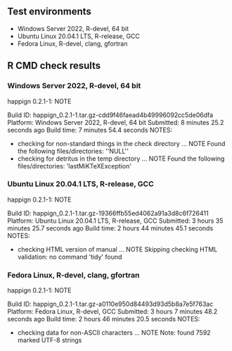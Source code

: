 ## Test environments

* Windows Server 2022, R-devel, 64 bit
* Ubuntu Linux 20.04.1 LTS, R-release, GCC
* Fedora Linux, R-devel, clang, gfortran

## R CMD check results


### Windows Server 2022, R-devel, 64 bit

happign 0.2.1-1: NOTE

Build ID:	happign_0.2.1-1.tar.gz-cdd9f46faead4b49996092cc5de06dfa
Platform:	Windows Server 2022, R-devel, 64 bit
Submitted:	8 minutes 25.2 seconds ago
Build time:	7 minutes 54.4 seconds
NOTES:
* checking for non-standard things in the check directory ... NOTE
Found the following files/directories:
  ''NULL''
* checking for detritus in the temp directory ... NOTE
Found the following files/directories:
  'lastMiKTeXException'

### Ubuntu Linux 20.04.1 LTS, R-release, GCC

happign 0.2.1-1: NOTE


Build ID:	happign_0.2.1-1.tar.gz-19366ffb55ed4062a91a3d8c6f726411
Platform:	Ubuntu Linux 20.04.1 LTS, R-release, GCC
Submitted:	3 hours 35 minutes 25.7 seconds ago
Build time:	2 hours 44 minutes 45.1 seconds
NOTES:
* checking HTML version of manual ... NOTE
Skipping checking HTML validation: no command 'tidy' found

### Fedora Linux, R-devel, clang, gfortran

happign 0.2.1-1: NOTE

Build ID:	happign_0.2.1-1.tar.gz-a0110e950d84493d93d5b8a7e5f763ac
Platform:	Fedora Linux, R-devel, GCC
Submitted:	3 hours 7 minutes 48.2 seconds ago
Build time:	2 hours 46 minutes 20.5 seconds
NOTES:
* checking data for non-ASCII characters ... NOTE
  Note: found 7592 marked UTF-8 strings
